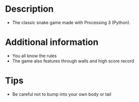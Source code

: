 # Description
- The classic snake game made with Processing 3 (Python).

# Additional information
- You all know the rules
- The game also features through walls and high score record

# Tips
- Be careful not to bump into your own body or tail

